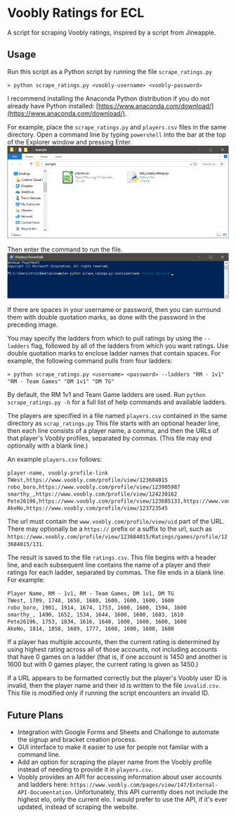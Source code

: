 # Voobly Ratings for ECL

A script for scraping Voobly ratings, inspired by a script from Jineapple.

## Usage

Run this script as a Python script by running the file `scrape_ratings.py`
```
> python scrape_ratings.py <voobly-username> <voobly-password>
```
I recommend installing the Anaconda Python distribution if you do not already have Python installed: [https://www.anaconda.com/download/](https://www.anaconda.com/download/).

For example, place the `scrape_ratings.py` and `players.csv` files in the same directory.
Open a command line by typing `powershell` into the bar at the top of the Explorer window and pressing Enter.
![File Structure](images/file-structure.png "File Structure")

Then enter the command to run the file.
![Command Input](images/command-input.png "Command Input")

If there are spaces in your username or password, then you can surround them with double quotation marks, as done with the password in the preceding image.

You may specify the ladders from which to pull ratings by using the `--ladders` flag, followed by all of the ladders from which you want ratings.
Use double quotation marks to enclose ladder names that contain spaces.
For example, the following command pulls from four ladders:
```
> python scrape_ratings.py <username> <password> --ladders "RM - 1v1" "RM - Team Games" "DM 1v1" "DM TG"
```
By default, the RM 1v1 and Team Game ladders are used.
Run `python scrape_ratings.py -h` for a full list of help commands and available ladders.

The players are specified in a file named `players.csv` contained in the same directory as `scrap_ratings.py`
This file starts with an optional header line, then each line consists of a player name, a comma, and then the URLs of that player's Voobly profiles, separated by commas.
(This file may end optionally with a blank line.)

An example `players.csv` follows:
```
player-name, voobly-profile-link
TWest,https://www.voobly.com/profile/view/123684015
robo_boro,https://www.voobly.com/profile/view/123905987
smarthy_,https://www.voobly.com/profile/view/124230162
Pete26196,https://www.voobly.com/profile/view/123685133,https://www.voobly.com/profile/view/124976639
AkeNo,https://www.voobly.com/profile/view/123723545
```

The url must contain the `www.voobly.com/profile/view/uid` part of the URL.
There may optionally be a `https://` prefix or a suffix to the url, such as `https://www.voobly.com/profile/view/123684015/Ratings/games/profile/123684015/131`.

The result is saved to the file `ratings.csv`.
This file begins with a header line, and each subsequent line contains the name of a player and their ratings for each ladder, separated by commas.
The file ends in a blank line.
For example:
```
Player Name, RM - 1v1, RM - Team Games, DM 1v1, DM TG
TWest, 1709, 1748, 1650, 1680, 1600, 1600, 1600, 1600
robo_boro, 1901, 1914, 1674, 1753, 1600, 1600, 1594, 1600
smarthy_, 1490, 1652, 1534, 1644, 1600, 1600, 1603, 1610
Pete26196, 1753, 1834, 1616, 1648, 1600, 1600, 1600, 1600
AkeNo, 1814, 1858, 1689, 1777, 1600, 1600, 1600, 1600

```

If a player has multiple accounts, then the current rating is determined by using highest rating across all of those accounts, not including accounts that have 0 games on a ladder (that is, if one account is 1450 and another is 1600 but with 0 games player, the current rating is given as 1450.)

If a URL appears to be formatted correctly but the player's Voobly user ID is invalid, then the player name and their id is written to the file `invalid.csv`.
This file is modified only if running the script encounters an invalid ID.

## Future Plans
* Integration with Google Forms and Sheets and Challonge to automate the signup and bracket creation process.
* GUI interface to make it easier to use for people not familar with a command line.
* Add an option for scraping the player name from the Voobly profile instead of needing to provide it in `players.csv`.
* Voobly provides an API for accessing information about user accounts and ladders here: `https://www.voobly.com/pages/view/147/External-API-Documentation`. Unfortunately, this API currently does not include the highest elo, only the current elo. I would prefer to use the API, if it's ever updated, instead of scraping the website.
